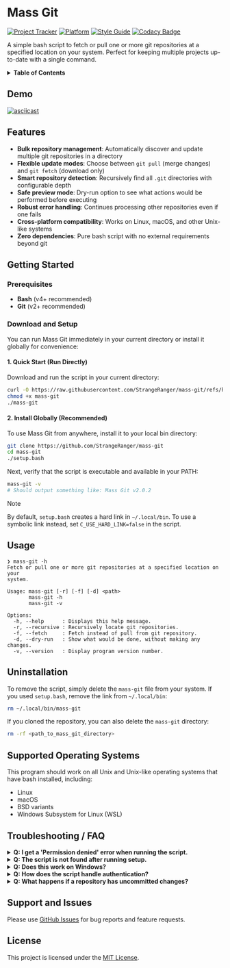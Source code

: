 # Mass Git

[![Project Tracker](https://img.shields.io/badge/repo%20status-Project%20Tracker-lightgrey)](https://hthompson.dev/project-tracker#project-354401798)
[![Platform](https://img.shields.io/badge/platform-Linux%20|%20macOS-lightgrey)](#supported-operating-systems)
[![Style Guide](https://img.shields.io/badge/code%20style-Style%20Guide-blueviolet)](https://bsg.hthompson.dev/)
[![Codacy Badge](https://app.codacy.com/project/badge/Grade/494a52222d904c0cb37366e598eaf8a3)](https://www.codacy.com/gh/StrangeRanger/mass-git/dashboard?utm_source=github.com&amp;utm_medium=referral&amp;utm_content=StrangeRanger/mass-git&amp;utm_campaign=Badge_Grade)

A simple bash script to fetch or pull one or more git repositories at a specified location on your system. Perfect for keeping multiple projects up-to-date with a single command.

<details>
<summary><strong>Table of Contents</strong></summary>

- [Mass Git](#mass-git)
  - [Demo](#demo)
  - [Features](#features)
  - [Getting Started](#getting-started)
    - [Prerequisites](#prerequisites)
    - [Download and Setup](#download-and-setup)
      - [1. Quick Start (Run Directly)](#1-quick-start-run-directly)
      - [2. Install Globally (Recommended)](#2-install-globally-recommended)
  - [Usage](#usage)
  - [Uninstallation](#uninstallation)
  - [Supported Operating Systems](#supported-operating-systems)
  - [Troubleshooting / FAQ](#troubleshooting--faq)
  - [Support and Issues](#support-and-issues)
  - [License](#license)

</details>

## Demo

[![asciicast](https://asciinema.hthompson.dev/a/4.svg)](https://asciinema.hthompson.dev/a/4)

## Features

- **Bulk repository management**: Automatically discover and update multiple git repositories in a directory
- **Flexible update modes**: Choose between `git pull` (merge changes) and `git fetch` (download only)
- **Smart repository detection**: Recursively find all `.git` directories with configurable depth
- **Safe preview mode**: Dry-run option to see what actions would be performed before executing
- **Robust error handling**: Continues processing other repositories even if one fails
- **Cross-platform compatibility**: Works on Linux, macOS, and other Unix-like systems
- **Zero dependencies**: Pure bash script with no external requirements beyond git

## Getting Started

### Prerequisites

- **Bash** (v4+ recommended)
- **Git** (v2+ recommended)

### Download and Setup

You can run Mass Git immediately in your current directory or install it globally for convenience:

#### 1. Quick Start (Run Directly)

Download and run the script in your current directory:

```bash
curl -O https://raw.githubusercontent.com/StrangeRanger/mass-git/refs/heads/main/mass-git
chmod +x mass-git
./mass-git
```

#### 2. Install Globally (Recommended)

To use Mass Git from anywhere, install it to your local bin directory:

```bash
git clone https://github.com/StrangeRanger/mass-git
cd mass-git
./setup.bash
```

Next, verify that the script is executable and available in your PATH:

```bash
mass-git -v
# Should output something like: Mass Git v2.0.2
```

> [!NOTE]
> By default, `setup.bash` creates a hard link in `~/.local/bin`. To use a symbolic link instead, set `C_USE_HARD_LINK=false` in the script.

## Usage

```man
❯ mass-git -h
Fetch or pull one or more git repositories at a specified location on your
system.

Usage: mass-git [-r] [-f] [-d] <path>
       mass-git -h
       mass-git -v

Options:
  -h, --help      : Displays this help message.
  -r, --recursive : Recursively locate git repositories.
  -f, --fetch     : Fetch instead of pull from git repository.
  -d, --dry-run   : Show what would be done, without making any changes.
  -v, --version   : Display program version number.
```

## Uninstallation

To remove the script, simply delete the `mass-git` file from your system. If you used `setup.bash`, remove the link from `~/.local/bin`:

```bash
rm ~/.local/bin/mass-git
```

If you cloned the repository, you can also delete the `mass-git` directory:

```bash
rm -rf <path_to_mass_git_directory>
```

## Supported Operating Systems

This program should work on all Unix and Unix-like operating systems that have bash installed, including:

- Linux
- macOS
- BSD variants
- Windows Subsystem for Linux (WSL)

## Troubleshooting / FAQ

<details>
<summary><strong>Q: I get a 'Permission denied' error when running the script.</strong></summary>

> **A:** Make sure the script is executable: `chmod +x mass-git`.

</details>

<details>
<summary><strong>Q: The script is not found after running setup.</strong></summary>

> **A:** Ensure `~/.local/bin` is in your `$PATH`. You can add it to your shell resource file:
>
> ```bash
> # For bash users:
> echo 'export PATH="$HOME/.local/bin:$PATH"' >> ~/.bashrc
> source ~/.bashrc
>
> # For zsh users:
> echo 'export PATH="$HOME/.local/bin:$PATH"' >> ~/.zshrc
> source ~/.zshrc
> ```

</details>

<details>
<summary><strong>Q: Does this work on Windows?</strong></summary>

> **A:** Not natively, but it should work in WSL or other Unix-like environments.

</details>

<details>
<summary><strong>Q: How does the script handle authentication?</strong></summary>

> **A:** The script uses your existing git configuration and SSH keys.

</details>

<details>
<summary><strong>Q: What happens if a repository has uncommitted changes?</strong></summary>

> **A:** The script will attempt to pull/fetch as normal. Git's built-in safety features will prevent data loss, but you may see warnings about uncommitted changes.

</details>

## Support and Issues

Please use [GitHub Issues](https://github.com/StrangeRanger/mass-git/issues) for bug reports and feature requests.

## License

This project is licensed under the [MIT License](LICENSE).
